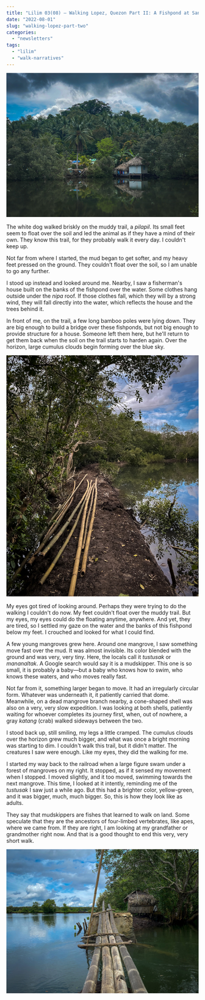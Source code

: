 ```yaml
---
title: "Lilim 03(08) — Walking Lopez, Quezon Part II: A Fishpond at San Jose"
date: "2022-08-01"
slug: "walking-lopez-part-two"
categories:
  - "newsletters"
tags:
  - "lilim"
  - "walk-narratives"
---
```

![A fisherman's house](images/fisherman-house.JPG)

The white dog walked briskly on the muddy trail, a _pilapil_. Its small feet seem to float over the soil and led the animal as if they have a mind of their own. They know this trail, for they probably walk it every day. I couldn't keep up.

Not far from where I started, the mud began to get softer, and my heavy feet pressed on the ground. They couldn't float over the soil, so I am unable to go any further.

I stood up instead and looked around me. Nearby, I saw a fisherman's house built on the banks of the fishpond over the water. Some clothes hang outside under the _nipa_ roof. If those clothes fall, which they will by a strong wind, they will fall directly into the water, which reflects the house and the trees behind it.

In front of me, on the trail, a few long bamboo poles were lying down. They are big enough to build a bridge over these fishponds, but not big enough to provide structure for a house. Someone left them here, but he'll return to get them back when the soil on the trail starts to harden again. Over the horizon, large cumulus clouds begin forming over the blue sky.

![Bamboos on a trail](images/bamboo-on-trail.JPG)

My eyes got tired of looking around. Perhaps they were trying to do the walking I couldn't do now. My feet couldn't float over the muddy trail. But my eyes, my eyes could do the floating anytime, anywhere. And yet, they are tired, so I settled my gaze on the water and the banks of this fishpond below my feet. I crouched and looked for what I could find.

A few young mangroves grew here. Around one mangrove, I saw something move fast over the mud. It was almost invisible. Its color blended with the ground and was very, very tiny. Here, the locals call it _tustusak_ or _mananaltak_. A Google search would say it is a mudskipper. This one is so small, it is probably a baby—but a baby who knows how to swim, who knows these waters, and who moves really fast.

Not far from it, something larger began to move. It had an irregularly circular form. Whatever was underneath it, it patiently carried that dome. Meanwhile, on a dead mangrove branch nearby, a cone-shaped shell was also on a very, very slow expedition. I was looking at both shells, patiently waiting for whoever completes its journey first, when, out of nowhere, a gray _katang_ (crab) walked sideways between the two.

I stood back up, still smiling, my legs a little cramped. The cumulus clouds over the horizon grew much bigger, and what was once a bright morning was starting to dim. I couldn't walk this trail, but it didn't matter. The creatures I saw were enough. Like my eyes, they did the walking for me.

I started my way back to the railroad when a large figure swam under a forest of mangroves on my right. It stopped, as if it sensed my movement when I stopped. I moved slightly, and it too moved, swimming towards the next mangrove. This time, I looked at it intently, reminding me of the _tustusak_ I saw just a while ago. But this had a brighter color, yellow-green, and it was bigger, much, much bigger. So, this is how they look like as adults.

They say that mudskippers are fishes that learned to walk on land. Some speculate that they are the ancestors of four-limbed vertebrates, like apes, where we came from. If they are right, I am looking at my grandfather or grandmother right now. And that is a good thought to end this very, very short walk.

![A bamboo bridge](images/bamboo-bridge.JPG)